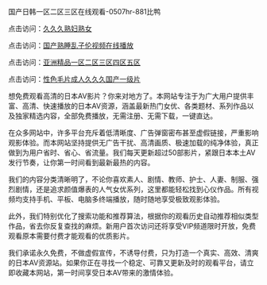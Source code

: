 国产日韩一区二区三区在线观看-0507hr-881比鸭


点击访问：<a href="https://bered.pages.dev/">久久久熟妇熟女</a>

点击访问：<a href="https://cfad.pages.dev/">国产熟睡乱子伦视频在线播放</a>

点击访问：<a href="https://gda-c7m.pages.dev/">亚洲精品一区二区三区四区五区</a>

点击访问：<a href="https://fdhf-454.pages.dev/">性色毛片成人久久久国产一级片</a>


想免费观看高清的日本AV影片？你来对地方了。本网站专注于为广大用户提供丰富、高清、快速播放的日本AV资源，涵盖最新热门女优、各类题材、系列作品以及独家精选内容，全部免费播放，无需注册、无需下载，一键直达。

在众多网站中，许多平台充斥着低清晰度、广告弹窗密布甚至虚假链接，严重影响观影体验。而本网站坚持提供无广告干扰、高清画质、极速加载的纯净体验，真正做到为用户省时、省心、省流量。我们每天更新超过50部影片，紧跟日本本土AV发行节奏，让你第一时间看到最新最热的内容。

我们的内容分类清晰明了，不论你喜欢素人、剧情、教师、护士、人妻、制服、强烈剧情，还是追求颜值爆表的人气女优系列，这里都能轻松找到心仪作品。所有视频均支持手机、平板、电脑多终端播放，随时随地享受极致观影体验。

此外，我们特别优化了搜索功能和推荐算法，根据你的观看历史自动推荐相似类型作品，省去你反复查找的麻烦。新用户首次访问还将享受VIP频道限时开放，免费观看原本需要付费才能观看的优质影片。

我们承诺永久免费，不做虚假宣传，不诱导付费，只为打造一个真实、高效、清爽的日本AV资源站。如果你正在寻找一个稳定、可靠又更新及时的观看平台，请立即收藏本网站，第一时间享受日本AV带来的激情体验。


<span style="display:none;">[Canonical link ( https://github.com/vt20250705/485312 ）</span>
